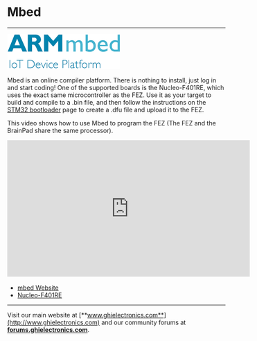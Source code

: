 # Mbed
---
![ARMmbed Logo](images/mbed-logo-noborder.png)

Mbed is an online compiler platform. There is nothing to install, just log in and start coding!
One of the supported boards is the Nucleo-F401RE, which uses the exact same microcontroller as the FEZ. Use it as your target to build and compile to a .bin file, and then follow the instructions on the [STM32 bootloader](../../software/tinyclr/loaders/stm32-bootloader.md#creating-a-dfu-file) page to create a .dfu file and upload it to the FEZ. 

This video shows how to use Mbed to program the FEZ (The FEZ and the BrainPad share the same processor).

<iframe width="560" height="315" src="https://www.youtube.com/embed/8qcKctDvV_4" frameborder="0" allowfullscreen></iframe>

* [mbed Website](https://developer.mbed.org/)
* [Nucleo-F401RE](https://developer.mbed.org/platforms/ST-Nucleo-F401RE/)

***

Visit our main website at [**www.ghielectronics.com**](http://www.ghielectronics.com) and our community forums at [**forums.ghielectronics.com**](https://forums.ghielectronics.com/).
